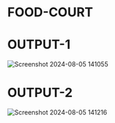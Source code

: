 # FOOD-COURT

# OUTPUT-1
![Screenshot 2024-08-05 141055](https://github.com/user-attachments/assets/e233f849-4cbf-4c46-b631-96b2d1eab3cc)


# OUTPUT-2
![Screenshot 2024-08-05 141216](https://github.com/user-attachments/assets/94c93239-167c-472d-90c9-90740b0c5fd8)


